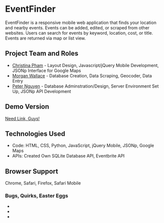 EventFinder
============
EventFinder is a responsive mobile web application that finds your location and nearby events. Events can be added, edited, or scraped from other websites. Users can search for events by keyword, location, cost, or title. Events are returned via map or list view.

## Project Team and Roles
* [Christina Pham]() - Layout Design, Javascript/jQuery Mobile Development, JSONp Interface for Google Maps  
* [Morgan Wallace]() - Database Creation, Data Scraping, Geocoder, Data Entry
* [Peter Nguyen](http://www.petertnguyen.com) - Database Adminstration/Design, Server Environment Set Up, JSONp API Development

## Demo Version
 [Need Link, Guys!]()

## Technologies Used
* Code: HTML, CSS, Python, JavaScript, jQuery Mobile, JSONp, Google Maps
* APIs: Created Own SQLite Database API, Eventbrite API

## Browser Support
Chrome, Safari, Firefox, Safari Mobile

### Bugs, Quirks, Easter Eggs
* 
* 
* 